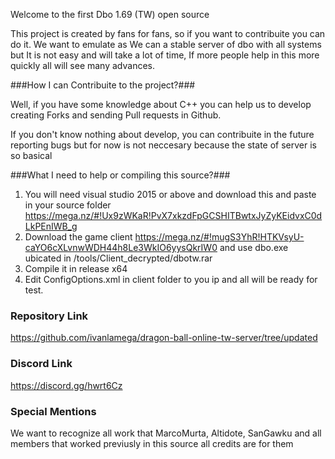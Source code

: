 Welcome to the first Dbo 1.69 (TW) open source

This project is created by fans for fans, so if you want to contribuite you can do it.
We want to emulate as We can a stable server of dbo with all systems but It is not easy
and will take a lot of time, If more people help in this more quickly all will see many 
advances.

###How I can Contribuite to the project?###

Well, if you have some knowledge about C++ you can help us to develop creating Forks
and sending Pull requests in Github.

If you don't know nothing about develop, you can contribuite in the future reporting bugs
but for now is not neccesary because the state of server is so basical

###What I need to help or compiling this source?###

1. You will need visual studio 2015 or above and download this and paste in your source folder https://mega.nz/#!Ux9zWKaR!PvX7xkzdFpGCSHITBwtxJyZyKEidvxC0dLkPEnIWB_g
2. Download the game client https://mega.nz/#!mugS3YhR!HTKVsyU-caYO6cXLvnwWDH44h8Le3WkIO6yysQkrIW0 and use dbo.exe ubicated in /tools/Client_decrypted/dbotw.rar
3. Compile it in release x64
4. Edit ConfigOptions.xml in client folder to you ip and all will be ready for test.

### Repository Link ###

https://github.com/ivanlamega/dragon-ball-online-tw-server/tree/updated

### Discord Link ###

https://discord.gg/hwrt6Cz

### Special Mentions ###

We want to recognize all work that MarcoMurta, Altidote, SanGawku and all members that worked previusly in this source
all credits are for them